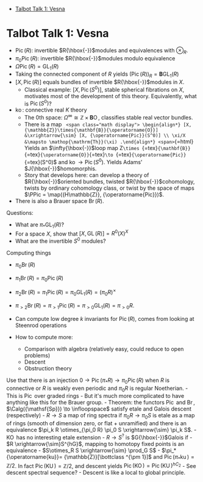 -   [Talbot Talk 1: Vesna](#talbot-talk-1-vesna)














Talbot Talk 1: Vesna
====================

-   ${\operatorname{Pic}}(R)$: invertible $R{\hbox{-}}$modules and equivalences with $\otimes_R$.
-   $\pi_0 {\operatorname{Pic}}(R)$: invertible $R{\hbox{-}}$modules modulo equivalence
-   $\Omega {\operatorname{Pic}}(R) = \operatorname{GL}_1(R)$
-   Taking the connected component of $R$ yields $({\operatorname{Pic}}(R))_R = {\mathbf{B}}\operatorname{GL}_1(R)$
-   $[X, {\operatorname{Pic}}(R)]$ equals bundles of invertible $R{\hbox{-}}$modules in $X$.
    -   Classical example: $[X, {\operatorname{Pic}}(S^0)]$, stable spherical fibrations on $X$, motivates most of the development of this theory. Equivalently, what is ${\operatorname{Pic}}(S^0)$?
-   ${\operatorname{ko}}$: connective real $K$ theory
    -   The 0th space: $\Omega^ \infty \cong {\mathbb{Z}}\times{\mathbf{B}}{\operatorname{O}}$, classifies stable real vector bundles.
    -   There is a map `
        <span class="math display">
        \begin{align*}
        [X, {\mathbb{Z}}\times{\mathbf{B}}{\operatorname{O}}] &\xrightarrow{\sim} [X, {\operatorname{Pic}}(S^0)] \\
        \xi/X &\mapsto \mathop{\mathrm{Th}}(\xi)
        .\end{align*}
        <span>`{=html} Yields an $\infty{\hbox{-}}$loop map Z`\times `{=tex}`{\mathbf{B}} `{=tex}`{\operatorname{O}}`{=tex}`\to `{=tex}`{\operatorname{Pic}}`{=tex}(S\^0)\$ and ${\operatorname{ko}}\to {\operatorname{Pic}}(S^0)$. Yields Adams' $J{\hbox{-}}$homomorphis.
    -   Story that develops here: can develop a theory of $R{\hbox{-}}$oriented bundles, twisted $R{\hbox{-}}$cohomology, twists by ordinary cohomology class, or twist by the space of maps $\PPic = \map({H\mathbb{Z}}, {\operatorname{Pic}})$.
-   There is also a Brauer space $\mathop{\mathrm{Br}}(R)$.

Questions:

-   What are $\pi_* \operatorname{GL}_1(R)$?
-   For a space $X$, show that $[X, \operatorname{GL}(R)] = R^0(X)^X$
-   What are the invertible $S^0$ modules?

Computing things

-   $\pi_0 \mathop{\mathrm{Br}}(R)$

-   $\pi_1 \mathop{\mathrm{Br}}(R) = \pi_0 {\operatorname{Pic}}(R)$

-   $\pi_2 \mathop{\mathrm{Br}}(R) = \pi_1 {\operatorname{Pic}}(R) = \pi_0 \operatorname{GL}_1(R) = (\pi_0 R)^{\times}$

-   $\pi_{>2} \mathop{\mathrm{Br}}(R) = \pi_{>1} {\operatorname{Pic}}(R) = \pi_{>0} \operatorname{GL}_1(R) = \pi_{>0} R$.

-   Can compute low degree $k$ invariants for ${\operatorname{Pic}}(R)$, comes from looking at Steenrod operations

-   How to compute more:

    -   Comparison with algebra (relatively easy, could reduce to open problems)
    -   Descent
    -   Obstruction theory

Use that there is an injection $0\to {\operatorname{Pic}}(\pi_* R) \to \pi_0 {\operatorname{Pic}}(R)$ when $R$ is connective or $R$ is weakly even periodic and $\pi_0 R$ is regular Noetherian. - This is ${\operatorname{Pic}}$ over graded rings - But it's much more complicated to have anything like this for the Brauer group. - Theorem: the functors ${\operatorname{Pic}}$ and $\mathop{\mathrm{Br}}$, $\Calg({\mathsf{Sp}}) \to \infloopspace$ satisfy etale and Galois descent (respectively) - $R\to S$ a map of ring spectra if $\pi_0 R\to \pi_0 S$ is etale as a map of rings (smooth of dimension zero, or flat + unramified) and there is an equivalence $\pi_k R \otimes_{\pi_0 R} \pi_0 S \xrightarrow{\sim} \pi_k S$. - ${\operatorname{KO}}$ has no interesting etale extension - $R\to S^{?}$ is $G{\hbox{-}}$Galois if - $R \xrightarrow{\sim}S^{hG}$, mapping to homotopy fixed points is an equivalence - $S\otimes_R S \xrightarrow{\sim} \prod_G S$ - $\pi_* {\operatorname{ku}}= {\mathbb{Z}}[\bottclass ^{\pm 1}]$ and ${\operatorname{Pic}}(\pi_* {\operatorname{ku}}) = {\mathbb{Z}}/2$. In fact ${\operatorname{Pic}}({\operatorname{KU}}) = {\mathbb{Z}}/2$, and descent yields ${\operatorname{Pic}}({\operatorname{KO}}) = {\operatorname{Pic}}({\operatorname{KU}})^{hC_2}$ - See descent spectral sequence? - Descent is like a local to global principle.
